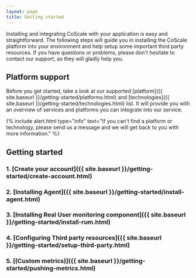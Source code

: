 ```yaml
---
layout: page
title: Getting started
---
```


Installing and integrating CoScale with your application is easy and straightforward. The following steps will guide you in installing the CoScale platform into your environment and help setup some important third party resources. If you have questions or problems, please don't hesitate to contact our support, as they will gladly help you.

## Platform support

Before you get started, take a look at our supported [platform]({{ site.baseurl }}/getting-started/platforms.html) and [technologies]({{ site.baseurl }}/getting-started/technologies.html) list. It will provide you with an overview of services and platforms you can integrate into our service.

{% include alert.html type="info" text="If you can't find a platform or technology, please send us a message and we will get back to you with more information." %}

## Getting started

### 1. [Create your account]({{ site.baseurl }}/getting-started/create-account.html)

### 2. [Installing Agent]({{ site.baseurl }}/getting-started/install-agent.html)

### 3. [Installing Real User monitoring component]({{ site.baseurl }}/getting-started/install-rum.html)

### 4. [Configuring Third party resources]({{ site.baseurl }}/getting-started/setup-third-party.html)

### 5. [(Custom metrics)]({{ site.baseurl }}/getting-started/pushing-metrics.html)
